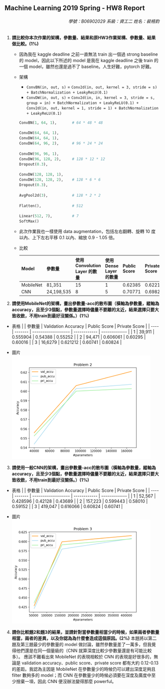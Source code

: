 ## Machine Learning 2019 Spring - HW8 Report

<h6 style="text-align: right">學號：B06902029	系級：資工二	姓名：裴梧鈞</h6>

1.  **請比較你本次作業的架構，參數量、結果和原HW3作業架構、參數量、結果做比較。(1%)**

    -   因為我在 kaggle deadline 之前一直無法 train 出一個過 strong baseline 的 model，因此以下所述的 model 是我在 kaggle deadline 之後 train 的一個 model，雖然也還是過不了 baseline。人生好難，pytorch 好難。

    -   架構

        -   `ConvBN(in, out, s)` = `Conv2d(in, out, kernel = 3, stride = s) + BatchNormalization + LeakyReLU(0.1)`
        -   `ConvDW(in, out, s)` = `Conv2d(in, in, kernel = 3, stride = s, group = in) + BatchNormalization + LeakyReLU(0.1) + Conv2d(in, out, kernel = 1, stride = 1) + BatchNormalization + LeakyReLU(0.1)`

        ```python
        ConvBN(1, 64, 1),       # 64 * 48 * 48
        
        ConvDW(64, 64, 1),
        ConvDW(64, 64, 1),
        ConvDW(64, 96, 2),      # 96 * 24 * 24
        
        ConvDW(96, 96, 1),
        ConvDW(96, 128, 2),     # 128 * 12 * 12
        Dropout(0.3),
        
        ConvDW(128, 128, 1),
        ConvDW(128, 128, 2),    # 128 * 6 * 6
        Dropout(0.3),
        
        AvgPool2d(3),           # 128 * 2 * 2
        
        Flatten(),              # 512
        
        Linear(512, 7),         # 7
        SoftMax()
        ```

    -   此次作業我也一樣使用 data augmentation，包括左右翻轉、旋轉 10 度以內、上下左右平移 0.1 以內、縮放 0.9 - 1.05 倍。

    -   比較

        | Model     | 參數量     | 使用 Convolution Layer 的數量 | 使用 Dense Layer 的數量 | Public Score | Private Score |
        | --------- | ---------- | ----------------------------- | ----------------------- | ------------ | ------------- |
        | MobileNet | 81,351     | 15                            | 1                       | 0.62385      | 0.62217       |
        | CNN       | 24,198,535 | 8                             | 5                       | 0.70771      | 0.69824       |

2.  **請使用MobileNet的架構，畫出參數量-acc的散布圖（橫軸為參數量，縱軸為accuracy，且至少3個點，參數量選擇時儘量不要離的太近，結果選擇只要大致收斂，不用train到最好沒關係。）(1%)**

  - 表格
    |      | 參數量  | Validation Accuracy | Public Score | Private Score |
    | ---- | ------- | ------------------- | ------------ | ------------- |
    | 1    | 39,911  | 0.555904            | 0.54388      | 0.55252       |
    | 2    | 94,471  | 0.606061            | 0.60295      | 0.60016       |
    | 3    | 16,6279 | 0.621212            | 0.60741      | 0.60824       |
    
  - 圖片
      <img src="Report/Prob2.png" style="width: 450px"> 


3.  **請使用一般CNN的架構，畫出參數量-acc的散布圖（橫軸為參數量，縱軸為accuracy，且至少3個點，參數量選擇時儘量不要離的太近，結果選擇只要大致收斂，不用train到最好沒關係。）(1%)**

  - 表格
    |      | 參數量  | Validation Accuracy | Public Score | Private Score |
    | ---- | ------- | ------------------- | ------------ | ------------- |
    | 1    | 52,567  | 0.428596            | 0.42128      | 0.43689       |
    | 2    | 157,223 | 0.599443            | 0.58010      | 0.59152       |
    | 3    | 419,047 | 0.616066            | 0.60824      | 0.60741       |
    
  - 圖片
      <img src="Report/Prob3.png" style="width: 450px">

4.  **請你比較題2和題3的結果，並請針對當參數量相當少的時候，如果兩者參數量相當，兩者的差異，以及你認為為什麼會造成這個原因。(2%)**
    本題將以第二題及第三題最少的參數量的 model 做討論，雖然參數量差了一萬多，但我覺得他們還是在同一個量級的（CNN 就算深度比較少參數量還是有可能比較多）。
    應該不難看出來 MobileNet 的表現相較於 CNN 的表現是好很多的，無論是 validation accuracy、public score、private score 都有大約 0.12-0.13 的差距。我認為主因是 MobileNet 在參數量少的時候仍可以建出深度足夠且 filter 數夠多的 model；而 CNN 在參數量少的時候必須要在深度及廣度中至少捨棄一項，因此 CNN 便沒辦法變得那麼 powerful。